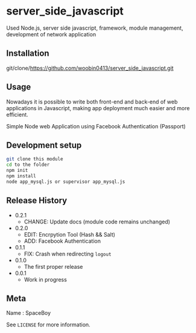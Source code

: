 # server_side_javascript
Used Node.js, server side javascript, framework, module management, development of network application


## Installation

git/clone/https://github.com/woobin0413/server_side_javascript.git

## Usage 

Nowadays it is possible to write both front-end and back-end of web applications in Javascript, making app deployment much easier and more efficient.

Simple Node web Application using Facebook Authentication (Passport)

## Development setup

```sh
git clone this module
cd to the folder
npm init
npm install
node app_mysql.js or supervisor app_mysql.js
```

## Release History

* 0.2.1
    * CHANGE: Update docs (module code remains unchanged)
* 0.2.0
    * EDIT: Encrpytion Tool (Hash && Salt)
    * ADD: Facebook Authentication
* 0.1.1
    * FIX: Crash when redirecting `logout`
* 0.1.0
    * The first proper release
* 0.0.1
    * Work in progress

## Meta

Name : SpaceBoy

See ``LICENSE`` for more information.

<!-- Markdown link & img dfn's -->
[npm-image]: https://img.shields.io/npm/v/datadog-metrics.svg?style=flat-square
[npm-url]: https://npmjs.org/package/datadog-metrics
[npm-downloads]: https://img.shields.io/npm/dm/datadog-metrics.svg?style=flat-square
[travis-image]: https://img.shields.io/travis/dbader/node-datadog-metrics/master.svg?style=flat-square
[travis-url]: https://travis-ci.org/dbader/node-datadog-metrics
[wiki]: https://github.com/yourname/yourproject/wiki
